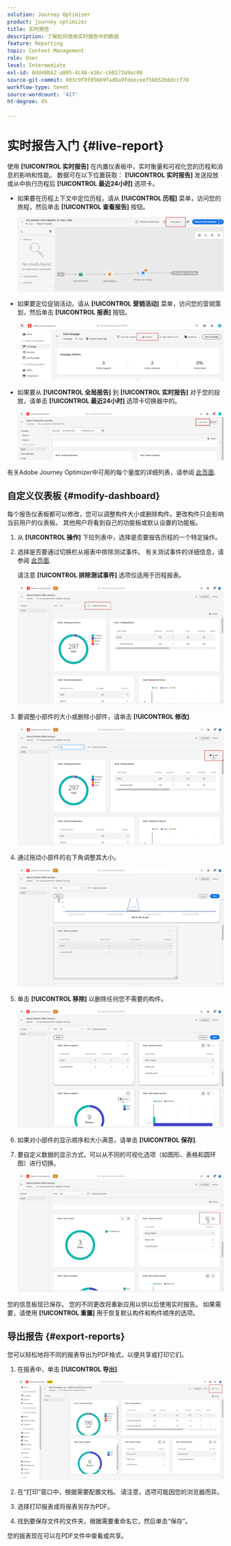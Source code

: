 ```yaml
---
solution: Journey Optimizer
product: journey optimizer
title: 实时报告
description: 了解如何使用实时报告中的数据
feature: Reporting
topic: Content Management
role: User
level: Intermediate
exl-id: 8dd48bb2-a805-4c46-a16c-c68173a9ac08
source-git-commit: 803c9f9f05669fad0a9fdeeceef58652b6dccf70
workflow-type: tm+mt
source-wordcount: '417'
ht-degree: 4%

---
```


# 实时报告入门 {#live-report}

使用 **[!UICONTROL 实时报告]** 在内置仪表板中，实时衡量和可视化您的历程和消息的影响和性能。
数据可在以下位置获取： **[!UICONTROL 实时报告]** 发送投放或从中执行历程后 **[!UICONTROL 最近24小时]** 选项卡。

* 如果要在历程上下文中定位历程，请从 **[!UICONTROL 历程]** 菜单，访问您的旅程，然后单击 **[!UICONTROL 查看报告]** 按钮。

  ![](assets/report_journey.png)

* 如果要定位促销活动，请从 **[!UICONTROL 营销活动]** 菜单，访问您的营销策划，然后单击 **[!UICONTROL 报表]** 按钮。

  ![](assets/report_campaign.png)

* 如果要从 **[!UICONTROL 全局报告]** 到 **[!UICONTROL 实时报告]** 对于您的投放，请单击 **[!UICONTROL 最近24小时]** 选项卡切换器中的。

  ![](assets/report_3.png)

有关Adobe Journey Optimizer中可用的每个量度的详细列表，请参阅 [此页面](#list-of-components-live).

## 自定义仪表板 {#modify-dashboard}

每个报告仪表板都可以修改，您可以调整构件大小或删除构件。更改构件只会影响当前用户的仪表板。 其他用户将看到自己的功能板或默认设置的功能板。

1. 从 **[!UICONTROL 操作]** 下拉列表中，选择是否要报告历程的一个特定操作。

1. 选择是否要通过切换栏从报表中排除测试事件。 有关测试事件的详细信息，请参阅 [此页面](../building-journeys/testing-the-journey.md).

   请注意 **[!UICONTROL 排除测试事件]** 选项仅适用于历程报表。

   ![](assets/report_modify_6.png)

1. 要调整小部件的大小或删除小部件，请单击 **[!UICONTROL 修改]**.

   ![](assets/report_modify_7.png)

1. 通过拖动小部件的右下角调整其大小。

   ![](assets/report_modify_8.png)

1. 单击 **[!UICONTROL 移除]** 以删除任何您不需要的构件。

   ![](assets/report_modify_9.png)

1. 如果对小部件的显示顺序和大小满意，请单击 **[!UICONTROL 保存]**.

1. 要自定义数据的显示方式，可以从不同的可视化选项（如图形、表格和圆环图）进行切换。

   ![](assets/report_modify_11.png)

您的信息板现已保存。 您的不同更改将重新应用以供以后使用实时报告。 如果需要，请使用 **[!UICONTROL 重置]** 用于恢复默认构件和构件顺序的选项。

## 导出报告 {#export-reports}

您可以轻松地将不同的报表导出为PDF格式，以便共享或打印它们。

1. 在报表中，单击 **[!UICONTROL 导出]**.

   ![](assets/export_2.png)

1. 在“打印”窗口中，根据需要配置文档。 请注意，选项可能因您的浏览器而异。

1. 选择打印报表或将报表另存为PDF。

1. 找到要保存文件的文件夹，根据需要重命名它，然后单击“保存”。

您的报表现在可以在PDF文件中查看或共享。
